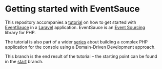 # Getting started with EventSauce

This repository accompanies a [tutorial](https://tech.osteel.me/posts/building-a-php-cli-tool-using-ddd-and-event-sourcing-getting-started-with-eventsauce) on how to get started with [EventSauce](https://eventsauce.io) in a [Laravel](https://laravel.com) application. EventSauce is an [Event Sourcing](https://martinfowler.com/eaaDev/EventSourcing.html) library for PHP.

The tutorial is also part of a wider [series](https://tech.osteel.me/posts/building-a-php-cli-tool-using-ddd-and-event-sourcing-why) about building a complex PHP application for the console using a Domain-Driven Development approach.

This branch is the end result of the tutorial – the starting point can be found in the [start](https://github.com/osteel/eventsauce-tutorial) branch.